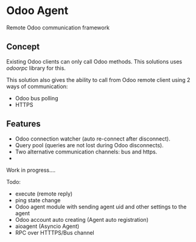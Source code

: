 # Odoo Agent
Remote Odoo communication framework

## Concept
Existing Odoo clients can only call Odoo methods. This solutions uses *odoorpc* library for this.

This solution also gives the ability to call from Odoo remote client using 2 ways of communication:
- Odoo bus polling
- HTTPS


## Features
* Odoo connection watcher (auto re-connect after disconnect).
* Query pool (queries are not lost during Odoo disconnects).
* Two alternative communication channels: bus and https.
* 


Work in progress....

Todo:
* execute (remote reply)
* ping state change
* Odoo agent module with sending agent uid and other settings to the agent
* Odoo account auto creating (Agent auto registration)
* aioagent (Asyncio Agent)
* RPC over HTTTPS/Bus channel